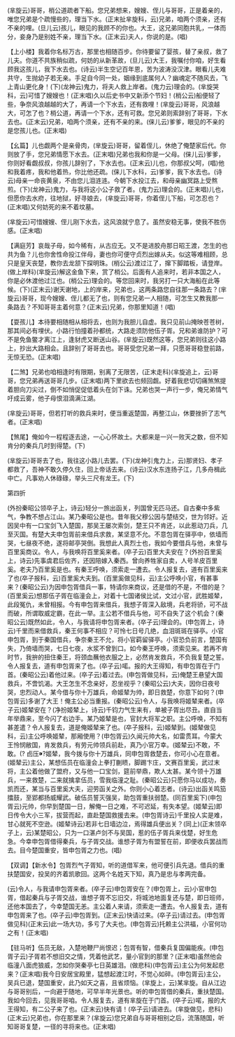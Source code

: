 <!-- { "loadSidebar": true } -->
(芈旋云)哥哥，梢公道疏者下船。您兄弟想来，嫂嫂、侄儿与哥哥，正是着亲的，唯您兄弟是个疏慢些的，理当下水。(正末扯芈旋科，云)兄弟，咱两个须亲，还有不亲的哩。(旦儿云)孩儿，眼见的我顾不的你也。大王，这兄弟同胞共乳，一体而分，妾身乃是别姓不亲，理当下水。(正末云)夫人，你说的是。(唱)

【上小楼】我着你名标万古，那里也相随百步。你待要留了婴孩，替了亲叔，救了儿夫。你道不共族稍似疏，何妨的从新革故，(旦儿云)大王，我嘱付你咱，好生看顾我这孩儿，我下水去也。(诗云)半生空记百年恩，苦为波涛没汉津。眼看儿夫难共守，生抛幼子若无亲。手足自今同一处，姻缘到底属何人？幽魂定不随风去，飞上青山更化身！(下)(龙神云)鬼力，将夫人救上岸者。(鬼力云)理会的。(芈旋哭科，云)可惜了嫂嫂也！(正末唱)久以后史书中又新添个节妇！(梢公云)船便轻了些，争奈风浪越越的大了，再请一个下水去，还有救哩！(芈旋云)哥哥，风浪越大，可怎了也？梢公道，再请一个下水，还有可救。您兄弟则索辞别了哥哥，下水去也。(正末云)兄弟，咱两个须亲，还有不亲的来。(俫儿云)爹爹，眼见的不亲的是您孩儿也。(正末唱)

【幺篇】儿也觑两个是亲骨肉，(芈旋云)哥哥，留着侄儿，休绝了俺楚家后代。你则放了手，您兄弟情愿下水去。(正末唱)兄弟也我和你是一父母。(俫儿云)爹爹，你则好看觑叔叔，你孩儿辞别了，下水去也。(正末云)儿也，你那叔父呵，(唱)他和我着疼，我和他着热，你比他还疏。(俫儿下水科，云)爹爹，我下水去也。(诗云)母亲一命丧黄泉，不由您儿泪涟涟。今朝下水投江去，和母亲幽冥路上受熬煎。(下)(龙神云)鬼力，与我将这小公子救了者。(鬼力云)理会的。(正末唱)儿也，但愿你去水府，往地狱，好寻娘去，(芈旋云)哥哥，你着侄儿下船，可怎忍也？(正末唱)又何妨死的来不着坟墓。

(芈旋云)可惜嫂嫂、侄儿刚下水去，这风浪就宁息了。虽然安稳无事，使我不胜伤感。(正末唱)

【满庭芳】哀哉子母，如今稀有，从古应无。又不是进胶舟那日昭王渡，怎生的也共为鱼？儿也你舍性命投江伴母，妻也你可便守贞烈出嫁从夫。似这等难相顾，总只是皇天丧楚，教你去龙颔下探明珠。(梢公云)渡过江了，撺下脚踏板，请登岸。(做上岸科)(芈旋云)解这金鱼下来，赏了梢公。后面有人追来时，若非本国之人，你是必休渡他过江也。(梢公云)理会的。等您回来时，我另打一只大海船在此等候。(下)(正末云)谢天谢地，上的岸来，兄弟也，这两条路您自往那一条路去？(芈旋云)哥哥，现今嫂嫂、侄儿都无了也，则有您兄弟一人相随，可怎生又教我那一条路去？不知哥哥主着何意？(正末云)兄弟，你那里知道！(唱)

【耍孩儿】本待要相随相从相将去，也则为我胆儿自虚。我只见前山掩映苍苍树，那其间必有埋伏。小路行怕撞着孙都统，大路走须防他伍子胥。兄和弟谁防护？可不是免鱼鳖才离江上，逢豺虎又断送山谷。(芈旋云)既然这等，您兄弟则往这小路上，抄出大路相会。且辞别了哥哥去也。哥哥受您兄弟一拜，只愿哥哥稳登前路，无惊无恐。(正末唱)

【二煞】兄弟也咱相逢时有限期，别离了无限苦，(正末走科)(芈旋追上，云)哥哥，您兄弟再送哥哥几步。(正末唱)两下里欲去也频回觑。好着我悲切切痛煞煞提着胆向刀尖过，倒不如悄促促低着头在剑下诛。兄弟也哭一声行一步，俺兄弟情气吁成云雾，他子母恨泪滴满江湖。

(芈旋云)哥哥，但若打听的救兵来时，便当重返楚国，再整江山，休要挫折了志气者。(正末唱)

【煞尾】俺如今一程程逐去途，一心心怀故土。大都来是一兴一败天之数，但不知肯分的秦兵几时到得楚。(下)

(芈旋云)哥哥去了也，我往这小路儿去罢。(下)(龙神引鬼力上，云)那贤妇、孝子都救了，吾神不敢久停久住，回上帝话去来。(诗云)汉水东连扬子江，几多舟楫此中亡。凡事劝人休碌碌，举头三尺有龙王。(下)


第四折

(外扮秦昭公领卒子上，诗云)轻分一旅出函关，列国曾无匹马还。自古秦中多紫气，争教不想占江山。某乃秦昭公是也。昔年我父穆公因与楚结交，世为邻好。近因吴中有一口宝剑飞入楚国，那吴王屡次索剑，楚王只不肯还，以此惹动刀兵，几至灭国。有楚大夫申包胥前来借兵求救，某坚意不允。不意包胥在驿亭中，依墙而哭，七昼夜不绝，遂将邮亭哭倒。我想此人真烈士也，我如今要借兵与他，未曾与百里奚商议。令人，与我唤将百里奚来者。(卒子云)百里大夫安在？(外扮百里奚上，诗云)先事虞君后佐齐，还因陪嫁入秦西。曾向养牲家自卖，人号羊皮百里奚。老夫乃百里奚是也。有秦王呼唤，须索走一遭去。令人报复去，道有百里奚来了也(卒子报科，云)百里奚大夫到。(百里奚做见科，云)主公呼唤小官，有甚事来？(秦昭公云)为因申包胥借兵一事，特请你来商议，还是借的不是，不借的是？(百里奚云)想那伍子胥在临潼会上，对着十七国诸侯比试，文过小官，武胜姬辇，此段冤仇，未曾相报。今有申包胥来借兵，我想子胥深入敌境，兵老将骄，可不战而破，所谓取威定霸，在此一举。主公若不借兵与他，可不自失了这个机会？(秦昭公云)既然如此，令人，与我请将申包胥来者。(卒子云)理会的。(申包胥上，诗云)千里而来借救兵，秦王何事不相应？可怜七日号几绝，血泪斑斑在驿亭。小官申包胥，到于秦国借兵，争奈秦王不允，将小官羁留驿亭。小官恐负前言，楚国有失，乃倚墙而哭，七日七夜，水浆不曾到口。如今秦王呼唤，须索见来。若再不肯时节，我拚的扭住秦王，将颈血蘸他衣服之上，必然肯发救兵，不负我复楚之誓。令人报复去，道有申包胥来了也。(卒子云)喏。报的大王得知，有申包胥在于门首。(秦昭公云)着他过来。(卒子云)着过去。(申包胥做见科，云)俺楚王悬望大国救兵，不啻饥渴。大王怎生不念亲好，忍坐视乎？(秦昭公云)大夫，因你日夜号哭，忠烈动人。某今借与你十万雄兵，命姬辇为帅，即日救楚，你意下如何？(申包胥云)多谢了大王！俺主公必当重报。(秦昭公云)令人，与我唤将姬辇来者。(卒子云)姬辇安在？(净扮姬辇上，诗云)千钧力气生来有，单被子胥出尽丑。直自当年举鼎来，至今闪了右边手。某乃姬辇是也，官封大将军之职。主公呼唤，不知有甚差遣？令人报复去，道是俺姬辇来了也。(卒子报科，云)姬辇到。(姬辇做见科，云)主公呼唤姬辇，那厢使用？(申包胥云)久闻元帅大名，如雷贯耳。今蒙大王怜悯敝国，肯发救兵，有劳元帅领兵前赴，真乃小官万幸。(姬辇云)不敢，不敢。(?
卣压?姬辇，我今拨与你十万雄兵，同申包胥救楚去，你可小心在意者。(姬辇云)主公，某想伍员在临潼会上拳打蒯瞆，脚踢卞庄，文赛百里奚，武过末将，主公着他做了盟府，又与他一口宝剑，筵前举鼎，欺人太甚。某今领十万雄兵，一来救楚，二来就擒拿伍员，雪我临潼之耻。(秦昭公云)只愿你马以成功，奏凯而还，某当与百里奚大夫，迎劳函关之外。你则小心着志者。(诗云)出函关鸣笳擂鼓，至郢都扬威耀武。破伍员誓灭强吴，助包胥重扶弱楚。(同百里奚下)(申包胥云)元帅，你早到楚国一日，解俺一日之难，不可迟延，有失本望。(姬辇云)即日传令大小三军，拔营而起，直赴楚国救援去来。(申包胥诗云)千里投人实是难，甘心就死不空逊。(姬辇诗云)若非七日墙边泣，焉得雄兵便出关？(同上)(正末领卒子上，云)某楚昭公，只为一口湛卢剑不与吴国，惹的伍子胥兵来伐楚，好生危急。今幸申包胥借得秦兵，与子胥交战。谁想子胥为有盟誓在前，即便收兵罢战而去。目今楚国重安，皆申包胥之力也。(唱)

【双调】【新水令】包胥烈气子胥知，听的道借军来，他可便引兵先退。借兵的重扶楚国安，投吴的齐着凯歌回。这两个名姓天下知，真乃是忠与孝两完备。

(云)令人，与我请申包胥来者。(卒子云)申包胥安在？(申包胥上，云)小官申包胥，借起秦兵与子胥交战，谁想子胥不忘旧交，将城池地面复还与楚，即日班师，还他本国去了，今幸楚国无恙。主公着人来请，须索走一遭去。令人报复去，道有申包胥来了也。(卒子云)申包胥到。(正末云)快请过来。(卒子云)请过去。(申包胥做见科)(正末云)此一场大功，多亏了大夫也。(申包胥云)托赖主公洪福，小官何功之有！(正末唱)

【驻马听】伍员无敌，入楚地鞭尸尚恨迟；包胥有智，借秦兵复国偏能疾。(申包胥子云)子胥若不想旧交之情，凭着他武艺，量小官到的那里？(正末唱)虽然他会临潼八面虎狼威，怎如你哭秦亭七日英雄泪。(做悲科)(申包胥云)主公为何发起悲来？(正末唱)我今日安居宝殿里，猛想起渡江时，不觉心如碎。(申包胥云)主公，吴兵已退，楚国重安，此乃如天之喜，且省烦恼。(芈旋上，云)某芈旋。自从江边与哥哥别后，一向避于随地，可早半年光景也。听的申包胥借的秦兵，重扶楚国。我如今回去，见我哥哥咱。令人报复去，道有芈旋在于门首。(卒子云)喏，报的大王得知，有二公子来了也。(正末云)快有请！(卒子云)请进去。(芈旋做见，悲科)(正末云)兄弟也，你在那里来？(芈旋云)您兄弟自与哥哥相别之后，流落随国，听知哥哥复楚，一径的寻将来也。(正末唱)

